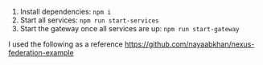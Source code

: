 1. Install dependencies: `npm i`
1. Start all services: `npm run start-services`
1. Start the gateway once all services are up: `npm run start-gateway`

I used the following as a reference
https://github.com/nayaabkhan/nexus-federation-example
